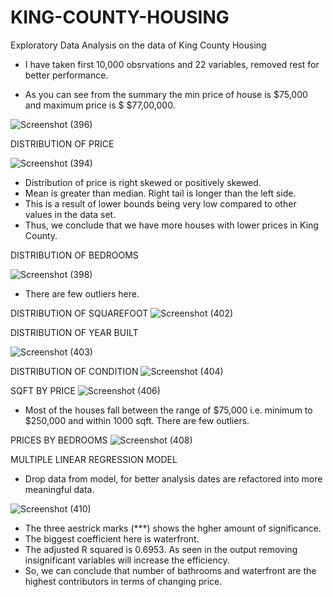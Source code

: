 # KING-COUNTY-HOUSING
Exploratory Data Analysis on the data of King County Housing

- I have taken first 10,000 obsrvations and 22 variables, removed rest for better performance.

- As you can see from the summary the min price of house is $75,000 and maximum price is $ $77,00,000.


![Screenshot (396)](https://user-images.githubusercontent.com/61165633/86880265-5bc31280-c0a1-11ea-96fc-fdf5976272f0.png)


DISTRIBUTION OF PRICE

![Screenshot (394)](https://user-images.githubusercontent.com/61165633/86878745-7b0c7080-c09e-11ea-8700-ddfd2125ec12.png)

- Distribution of price is right skewed or positively skewed. 
- Mean is greater than median. Right tail is longer than the left side.
- This is a result of lower bounds being very low compared to other values in the data  set.
- Thus, we conclude that we have more houses with lower prices in King County.


 DISTRIBUTION OF BEDROOMS
 
![Screenshot (398)](https://user-images.githubusercontent.com/61165633/86879952-d8a1bc80-c0a0-11ea-84a1-c87cdd8b28cb.png)

- There are few outliers here.

DISTRIBUTION OF SQUAREFOOT
![Screenshot (402)](https://user-images.githubusercontent.com/61165633/86880977-5e723780-c0a2-11ea-8e6f-a9c765a7e7af.png)

DISTRIBUTION OF YEAR BUILT

![Screenshot (403)](https://user-images.githubusercontent.com/61165633/86880986-63cf8200-c0a2-11ea-8998-e9ce42821181.png)

DISTRIBUTION OF CONDITION
![Screenshot (404)](https://user-images.githubusercontent.com/61165633/86880995-67630900-c0a2-11ea-9a26-e8e830d84e50.png)



SQFT BY PRICE
![Screenshot (406)](https://user-images.githubusercontent.com/61165633/86881355-06880080-c0a3-11ea-805b-2cf24eeda0fe.png)
- Most of the houses fall between the range of $75,000 i.e. minimum to $250,000 and within 1000 sqft. There are few outliers.




PRICES BY BEDROOMS
![Screenshot (408)](https://user-images.githubusercontent.com/61165633/86881562-739b9600-c0a3-11ea-9289-5b75fa6e3706.png)



MULTIPLE LINEAR REGRESSION MODEL

- Drop data from model, for better analysis dates are refactored into more meaningful data.

![Screenshot (410)](https://user-images.githubusercontent.com/61165633/86881736-d12fe280-c0a3-11ea-9f1c-db03241f5472.png)
- The three aestrick marks (***) shows the hgher amount of significance.
- The biggest coefficient here is waterfront.
- The adjusted R squared is 0.6953. As seen in the output removing insignificant variables
   will increase the efficiency.
- So, we can conclude that number of bathrooms and waterfront are the highest contributors in terms of changing price.
